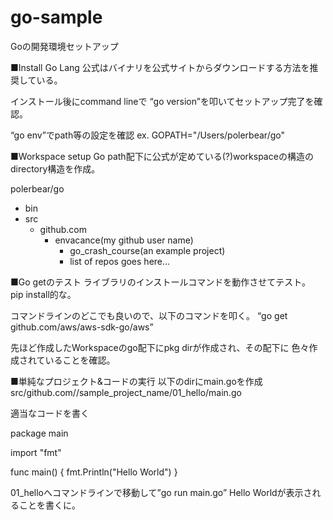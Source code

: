 # go-sample
Goの開発環境セットアップ

■Install Go Lang
公式はバイナリを公式サイトからダウンロードする方法を推奨している。

インストール後にcommand lineで “go version”を叩いてセットアップ完了を確認。

“go env”でpath等の設定を確認
ex. GOPATH="/Users/polerbear/go"


■Workspace setup
Go path配下に公式が定めている(?)workspaceの構造のdirectory構造を作成。

polerbear/go
  - bin
  - src
    - github.com
      - envacance(my github user name)
        - go_crash_course(an example project)
        - list of repos goes here…

■Go getのテスト
ライブラリのインストールコマンドを動作させてテスト。
pip install的な。

コマンドラインのどこでも良いので、以下のコマンドを叩く。
“go get github.com/aws/aws-sdk-go/aws”

先ほど作成したWorkspaceのgo配下にpkg dirが作成され、その配下に
色々作成されていることを確認。


■単純なプロジェクト&コードの実行
以下のdirにmain.goを作成
src/github.com/<my github user name>/sample_project_name/01_hello/main.go

適当なコードを書く

package main

import "fmt"

func main() {
	fmt.Println("Hello World")
}


01_helloへコマンドラインで移動して”go run main.go”
Hello Worldが表示されることを書くに。
